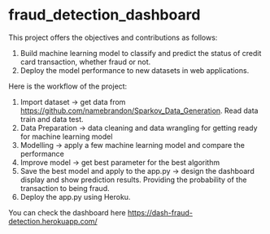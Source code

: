 # fraud_detection_dashboard

This project offers the objectives and contributions as follows:

   1. Build machine learning model to classify and predict the status of credit card transaction, whether fraud or not. 
   2. Deploy the model performance to new datasets in web applications.

Here is the workflow of the project:
  
  1. Import dataset -> get data from https://github.com/namebrandon/Sparkov_Data_Generation. Read data train and data test.
  2. Data Preparation -> data cleaning and data wrangling for getting ready for machine learning model
  3. Modelling -> apply a few machine learning model and compare the performance
  4. Improve model -> get best parameter for the best algorithm
  5. Save the best model and apply to the app.py -> design the dashboard display and show prediction results. Providing the probability of the transaction to being fraud.
  6. Deploy the app.py using Heroku.

You can check the dashboard here https://dash-fraud-detection.herokuapp.com/
